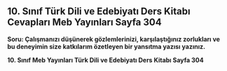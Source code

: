 ## 10. Sınıf Türk Dili ve Edebiyatı Ders Kitabı Cevapları Meb Yayınları Sayfa 304

**Soru: Çalışmanızı düşünerek gözlemlerinizi, karşılaştığınız zorlukları ve bu deneyimin size katkılarım özetleyen bir yansıtma yazısı yazınız.**

**10. Sınıf Meb Yayınları Türk Dili ve Edebiyatı Ders Kitabı Sayfa 304**